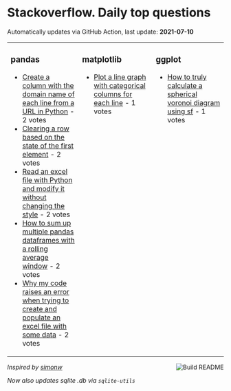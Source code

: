 # Stackoverflow. Daily top questions 

Automatically updates via GitHub Action, last update: **<!-- date starts -->2021-07-10<!-- date ends -->**


<table><tr><td valign="top" width="33%">

### pandas
<!-- pandas starts -->
* [Create a column with the domain name of each line from a URL in Python](https://stackoverflow.com/questions/68326728/create-a-column-with-the-domain-name-of-each-line-from-a-url-in-python) - 2 votes
* [Clearing a row based on the state of the first element](https://stackoverflow.com/questions/68324974/clearing-a-row-based-on-the-state-of-the-first-element) - 2 votes
* [Read an excel file with Python and modify it without changing the style](https://stackoverflow.com/questions/68324914/read-an-excel-file-with-python-and-modify-it-without-changing-the-style) - 2 votes
* [How to sum up multiple pandas dataframes with a rolling average window](https://stackoverflow.com/questions/68331081/how-to-sum-up-multiple-pandas-dataframes-with-a-rolling-average-window) - 2 votes
* [Why my code raises an error when trying to create and populate an excel file with some data](https://stackoverflow.com/questions/68326001/why-my-code-raises-an-error-when-trying-to-create-and-populate-an-excel-file-wit) - 2 votes
<!-- pandas ends -->
</td><td valign="top" width="34%">


### matplotlib
<!-- matplotlib starts -->
* [Plot a line graph with categorical columns for each line](https://stackoverflow.com/questions/68328524/plot-a-line-graph-with-categorical-columns-for-each-line) - 1 votes
<!-- matplotlib ends -->
</td><td valign="top" width="34%">


### ggplot
<!-- ggplot2 starts -->
* [How to truly calculate a spherical voronoi diagram using sf](https://stackoverflow.com/questions/68324079/how-to-truly-calculate-a-spherical-voronoi-diagram-using-sf) - 1 votes
<!-- ggplot2 ends -->
</td></tr></table>

<a href="https://github.com/hp0404/hp0404/actions"><img src="https://github.com/hp0404/hp0404/workflows/Build%20README/badge.svg" align="right" alt="Build README"></a> <p>*Inspired by  [simonw](https://github.com/simonw/simonw)*</p> <p> *Now also updates sqlite .db via `sqlite-utils`* </p>
